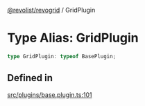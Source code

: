 [@revolist/revogrid](README.md) / GridPlugin

# Type Alias: GridPlugin

```ts
type GridPlugin: typeof BasePlugin;
```

## Defined in

[src/plugins/base.plugin.ts:101](https://github.com/revolist/revogrid/blob/13683f406d4444f1320602b1f5f5b66b213da3f8/src/plugins/base.plugin.ts#L101)
